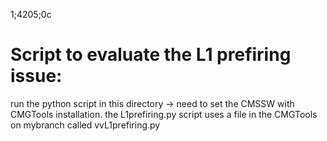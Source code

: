 1;4205;0c
# Script to evaluate the L1 prefiring issue:

run the python script in this directory -> need to set the CMSSW with CMGTools installation. 
the L1prefiring.py script uses a file in the CMGTools on mybranch called vvL1prefiring.py